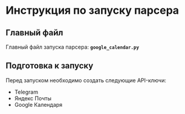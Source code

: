 # Инструкция по запуску парсера

## Главный файл
Главный файл запуска парсера: **`google_calendar.py`**

## Подготовка к запуску
Перед запуском необходимо создать следующие API-ключи:
- Telegram
- Яндекс Почты
- Google Календаря

